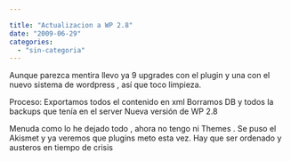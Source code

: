 ```yaml
---

title: "Actualizacion a WP 2.8"
date: "2009-06-29"
categories: 
  - "sin-categoria"
---
```


Aunque parezca mentira llevo ya 9 upgrades con el plugin y una con el nuevo sistema de wordpress , así que toco limpieza.

Proceso: Exportamos todos el contenido en xml Borramos DB y todos la backups que tenía en el server Nueva versión de WP 2.8

Menuda como lo he dejado todo , ahora no tengo ni Themes . Se puso el Akismet y ya veremos que plugins meto esta vez. Hay que ser ordenado y austeros en tiempo de crisis

